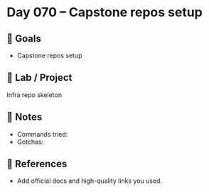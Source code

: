 # Day 070 – Capstone repos setup

## 🎯 Goals
- Capstone repos setup

## 🔧 Lab / Project
Infra repo skeleton

## 📝 Notes
- Commands tried:
- Gotchas:

## 🔎 References
- Add official docs and high-quality links you used.
